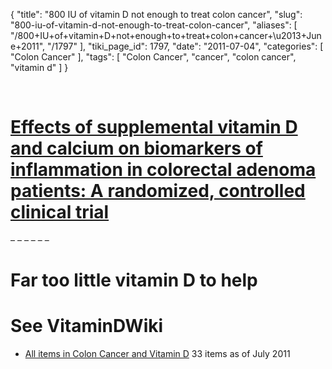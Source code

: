 {
    "title": "800 IU of vitamin D not enough to treat colon cancer",
    "slug": "800-iu-of-vitamin-d-not-enough-to-treat-colon-cancer",
    "aliases": [
        "/800+IU+of+vitamin+D+not+enough+to+treat+colon+cancer+\u2013+June+2011",
        "/1797"
    ],
    "tiki_page_id": 1797,
    "date": "2011-07-04",
    "categories": [
        "Colon Cancer"
    ],
    "tags": [
        "Colon Cancer",
        "cancer",
        "colon cancer",
        "vitamin d"
    ]
}


&nbsp;

# [Effects of supplemental vitamin D and calcium on biomarkers of inflammation in colorectal adenoma patients: A randomized, controlled clinical trial](http://cancerpreventionresearch.aacrjournals.org/content/early/2011/06/28/1940-6207.CAPR-11-0105.abstract)

– – – – – – 

# Far too little vitamin D to help

# See VitaminDWiki

* [All items in Colon Cancer and Vitamin D](https://www.VitaminDWiki.com/tiki-browse_categories.php?parentId=41&deep=off&type=) 33 items as of July 2011